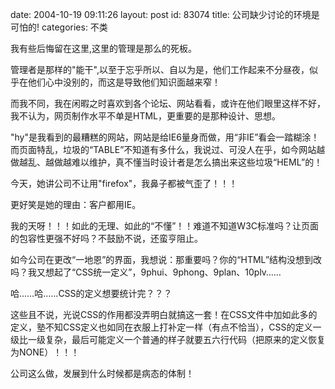 date: 2004-10-19 09:11:26
layout: post
id: 83074
title: 公司缺少讨论的环境是可怕的! 
categories: 不类






我有些后悔留在这里,这里的管理是那么的死板。

管理者是那样的"能干",以至于忘乎所以、自以为是，他们工作起来不分昼夜，似乎在他们心中没别的，而这是导致他们知识面越来窄！

而我不同，我在闲暇之时喜欢到各个论坛、网站看看，或许在他们眼里这样不好，我不认为，网页制作水平不单是HTML，更重要的是那种设计、思想。

"hy"是我看到的最糟糕的网站，网站是给IE6量身而做，用“非IE”看会一踏糊涂！而页面特乱，垃圾的“TABLE”不知道有多什么，我说过、可没人在乎，如今网站越做越乱、越做越难以维护，真不懂当时设计者是怎么搞出来这些垃圾“HEML”的！

今天，她讲公司不让用"firefox"，我鼻子都被气歪了！！！

更好笑是她的理由：客户都用IE。

我的天呀！！！如此的无理、如此的“不懂”！！难道不知道W3C标准吗？让页面的包容性更强不好吗？不鼓励不说，还蛮亨阻止。

如今公司在更改“一地恩”的界面，我想说：那重要吗？你的“HTML”结构没想到改吗？我又想起了“CSS统一定义”，9phui、9phong、9plan、10plv……

哈……哈……CSS的定义想要统计完？？？

这些且不说，光说CSS的作用都没弄明白就搞这一套！在CSS文件中加如此多的定义，塾不知CSS定义也如同在衣服上打补定一样（有点不恰当），CSS的定义一级比一级复杂，最后可能定义一个普通的样子就要五六行代码（把原来的定义恢复为NONE）！！！

公司这么做，发展到什么时候都是病态的体制！





